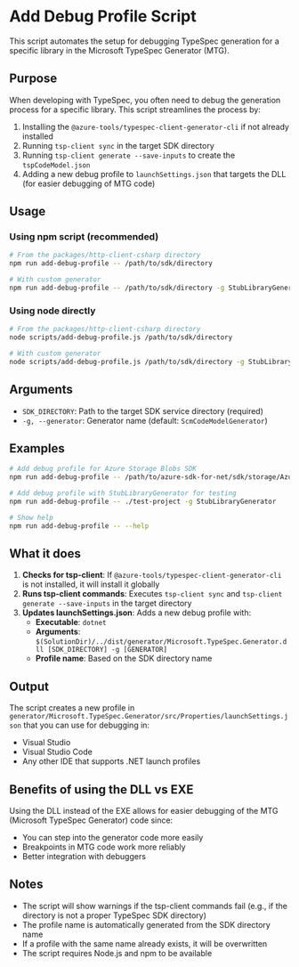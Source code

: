 # Add Debug Profile Script

This script automates the setup for debugging TypeSpec generation for a specific library in the Microsoft TypeSpec Generator (MTG).

## Purpose

When developing with TypeSpec, you often need to debug the generation process for a specific library. This script streamlines the process by:

1. Installing the `@azure-tools/typespec-client-generator-cli` if not already installed
2. Running `tsp-client sync` in the target SDK directory
3. Running `tsp-client generate --save-inputs` to create the `tspCodeModel.json`
4. Adding a new debug profile to `launchSettings.json` that targets the DLL (for easier debugging of MTG code)

## Usage

### Using npm script (recommended)

```bash
# From the packages/http-client-csharp directory
npm run add-debug-profile -- /path/to/sdk/directory

# With custom generator
npm run add-debug-profile -- /path/to/sdk/directory -g StubLibraryGenerator
```

### Using node directly

```bash
# From the packages/http-client-csharp directory
node scripts/add-debug-profile.js /path/to/sdk/directory

# With custom generator
node scripts/add-debug-profile.js /path/to/sdk/directory -g StubLibraryGenerator
```

## Arguments

- `SDK_DIRECTORY`: Path to the target SDK service directory (required)
- `-g, --generator`: Generator name (default: `ScmCodeModelGenerator`)

## Examples

```bash
# Add debug profile for Azure Storage Blobs SDK
npm run add-debug-profile -- /path/to/azure-sdk-for-net/sdk/storage/Azure.Storage.Blobs

# Add debug profile with StubLibraryGenerator for testing
npm run add-debug-profile -- ./test-project -g StubLibraryGenerator

# Show help
npm run add-debug-profile -- --help
```

## What it does

1. **Checks for tsp-client**: If `@azure-tools/typespec-client-generator-cli` is not installed, it will install it globally
2. **Runs tsp-client commands**: Executes `tsp-client sync` and `tsp-client generate --save-inputs` in the target directory
3. **Updates launchSettings.json**: Adds a new debug profile with:
   - **Executable**: `dotnet`
   - **Arguments**: `$(SolutionDir)/../dist/generator/Microsoft.TypeSpec.Generator.dll [SDK_DIRECTORY] -g [GENERATOR]`
   - **Profile name**: Based on the SDK directory name

## Output

The script creates a new profile in `generator/Microsoft.TypeSpec.Generator/src/Properties/launchSettings.json` that you can use for debugging in:
- Visual Studio
- Visual Studio Code
- Any other IDE that supports .NET launch profiles

## Benefits of using the DLL vs EXE

Using the DLL instead of the EXE allows for easier debugging of the MTG (Microsoft TypeSpec Generator) code since:
- You can step into the generator code more easily
- Breakpoints in MTG code work more reliably
- Better integration with debuggers

## Notes

- The script will show warnings if the tsp-client commands fail (e.g., if the directory is not a proper TypeSpec SDK directory)
- The profile name is automatically generated from the SDK directory name
- If a profile with the same name already exists, it will be overwritten
- The script requires Node.js and npm to be available